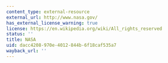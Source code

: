 ```yaml
---
content_type: external-resource
external_url: http://www.nasa.gov/
has_external_license_warning: true
license: https://en.wikipedia.org/wiki/All_rights_reserved
status: ''
title: NASA
uid: dacc4208-970e-4012-844b-6f18caf535a7
wayback_url: ''
---
```

